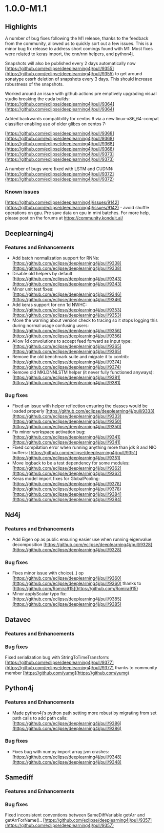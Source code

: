 # 1.0.0-M1.1

## Highlights

A number of bug fixes following the M1 release, thanks to the feedback from the community, allowed us to quickly sort out a few issues. This is a minor bug fix release to address short comings found with M1. Most fixes were related to keras import, the cnn/rnn helpers, and python4j.

Snapshots will also be published every 2 days automatically now [https://github.com/eclipse/deeplearning4j/pull/9355](https://github.com/eclipse/deeplearning4j/pull/9355) to get around sonatype ossrh deletion of snapshots every 3 days. This should increase robustness of the snapshots.

Worked around an issue with github actions pre emptively upgrading visual studio breaking the cuda builds: [https://github.com/eclipse/deeplearning4j/pull/9364](https://github.com/eclipse/deeplearning4j/pull/9364)

Added backwards compatibility for centos 6 via a new linux-x86\_64-compat classifier enabling use of older glibcs on centos 7:

 [https://github.com/eclipse/deeplearning4j/pull/9368](https://github.com/eclipse/deeplearning4j/pull/9368) [https://github.com/eclipse/deeplearning4j/pull/9368](https://github.com/eclipse/deeplearning4j/pull/9368)[https://github.com/eclipse/deeplearning4j/pull/9373](https://github.com/eclipse/deeplearning4j/pull/9373)

A number of bugs were fixed with LSTM and CUDNN: [https://github.com/eclipse/deeplearning4j/pull/9372](https://github.com/eclipse/deeplearning4j/pull/9372)

### Known issues

[https://github.com/eclipse/deeplearning4j/issues/9142](https://github.com/eclipse/deeplearning4j/issues/9142) - avoid shuffle operations on gpu. Pre save data on cpu in mini batches. For more help, please post on the forums at https://community.konduit.ai/

## 

## Deeplearning4j

### Features and Enhancements

* Add batch normalization support for RNNs: [https://github.com/eclipse/deeplearning4j/pull/9338](https://github.com/eclipse/deeplearning4j/pull/9338)
* Disable old helpers by default [https://github.com/eclipse/deeplearning4j/pull/9343](https://github.com/eclipse/deeplearning4j/pull/9343)
* Minor unit test fixes: [https://github.com/eclipse/deeplearning4j/pull/9346](https://github.com/eclipse/deeplearning4j/pull/9346)
* Add keras support for cnn 1d NWHC: [https://github.com/eclipse/deeplearning4j/pull/9353](https://github.com/eclipse/deeplearning4j/pull/9353)
* Move the warning about version check to tracing so it stops logging this during normal usage confusing users: [https://github.com/eclipse/deeplearning4j/pull/9356](https://github.com/eclipse/deeplearning4j/pull/9356)
* Allow 1d convolutions to accept feed forward as input type: [https://github.com/eclipse/deeplearning4j/pull/9365](https://github.com/eclipse/deeplearning4j/pull/9365)
* Remove the old benchmark suite and migrate it to contrib: [https://github.com/eclipse/deeplearning4j/pull/9374](https://github.com/eclipse/deeplearning4j/pull/9374)
* Remove old MKLDNNLSTM helper \(it never fully functioned anyways\): [https://github.com/eclipse/deeplearning4j/pull/9381](https://github.com/eclipse/deeplearning4j/pull/9381)



### Bug fixes

* Fixed an issue with helper reflection ensuring the classes would be loaded properly [https://github.com/eclipse/deeplearning4j/pull/9333](https://github.com/eclipse/deeplearning4j/pull/9333)   [https://github.com/eclipse/deeplearning4j/pull/9350](https://github.com/eclipse/deeplearning4j/pull/9350)
* Fix minor workspace activation bug: [https://github.com/eclipse/deeplearning4j/pull/9341](https://github.com/eclipse/deeplearning4j/pull/9341)
* Fixed compilation error when running anything more than jdk 8 and NIO buffers: [https://github.com/eclipse/deeplearning4j/pull/9351](https://github.com/eclipse/deeplearning4j/pull/9351)
* Move logback to be a test dependency for some modules: [https://github.com/eclipse/deeplearning4j/pull/9362](https://github.com/eclipse/deeplearning4j/pull/9362)
* Keras model import fixes for GlobalPooling:  [https://github.com/eclipse/deeplearning4j/pull/9378](https://github.com/eclipse/deeplearning4j/pull/9378) [https://github.com/eclipse/deeplearning4j/pull/9384](https://github.com/eclipse/deeplearning4j/pull/9384)

## Nd4j

### Features and Enhancements

* Add Eigen op as public ensuring easier use when running eigenvalue decomposition [https://github.com/eclipse/deeplearning4j/pull/9328](https://github.com/eclipse/deeplearning4j/pull/9328)

### Bug fixes

* Fixes minor issue with choice\(..\) op [https://github.com/eclipse/deeplearning4j/pull/9360](https://github.com/eclipse/deeplearning4j/pull/9360) thanks to  [https://github.com/Romira915](https://github.com/Romira915)
* Minor applyScalar typo fix: [https://github.com/eclipse/deeplearning4j/pull/9385](https://github.com/eclipse/deeplearning4j/pull/9385)

## Datavec

### Features and Enhancements

### Bug fixes

Fixed serialization bug with StringToTimeTransform: [https://github.com/eclipse/deeplearning4j/pull/9377](https://github.com/eclipse/deeplearning4j/pull/9377) thanks to community member  [https://github.com/yumg](https://github.com/yumg)

## Python4j

### Features and Enhancements

* Made python4j's python path setting more robust by migrating from set path calls to add path calls: [https://github.com/eclipse/deeplearning4j/pull/9386](https://github.com/eclipse/deeplearning4j/pull/9386)

### Bug fixes

* Fixes bug with numpy import array jvm crashes: [https://github.com/eclipse/deeplearning4j/pull/9348](https://github.com/eclipse/deeplearning4j/pull/9348)



## Samediff

### Features and Enhancements

### Bug fixes

Fixed inconsistent conventions between SameDiffVariable getArr and getArrForName\(\).. [https://github.com/eclipse/deeplearning4j/pull/9357](https://github.com/eclipse/deeplearning4j/pull/9357)


